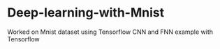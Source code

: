 # Deep-learning-with-Mnist
Worked on Mnist dataset using Tensorflow
CNN and FNN example with Tensorflow
